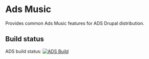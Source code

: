 Ads Music
===========

Provides common Ads Music features for ADS Drupal distribution.

Build status
------------
ADS build status:
[![ADS Build](https://travis-ci.org/mycognitive/ads_music.png "ADS Build")](https://travis-ci.org/mycognitive/ads_music)